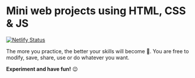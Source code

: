# Mini web projects using HTML, CSS & JS
[![Netlify Status](https://api.netlify.com/api/v1/badges/f5a2673d-4c7b-4816-9107-eeb790a4b6ee/deploy-status)](https://app.netlify.com/sites/gifted-lamport-41ddf7/deploys)

The more you practice, the better your skills will become 💪. You are free to modify, save, share, use or do whatever you want.

**Experiment and have fun!** 😉



